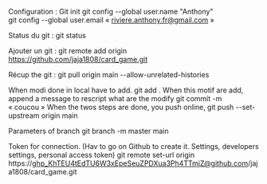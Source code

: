 Configuration : 
Git init 
git config --global user.name "Anthony"  
git config --global user.email « riviere.anthony.fr@gmail.com »

Status du git :
git status

Ajouter un git : 
git remote add origin https://github.com/jaja1808/card_game.git 

Récup the git : 
git pull origin main --allow-unrelated-histories

When modi done in local have to add.
git add .
When this motif are add, append a message to rescript what are the modify
git commit -m « coucou »
When the twos steps are done, you push online, 
git push --set-upstream origin main   

Parameters of branch
git branch -m master main

Token for connection. (Hav to go on Github to create it. Settings, developers settings, personal access token) 
git remote set-url origin https://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@github.com/jaja1808/card_game.git